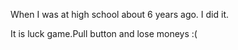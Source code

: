 When I was at high school about 6 years ago.
I did it.

It is luck game.Pull button and lose moneys :(
